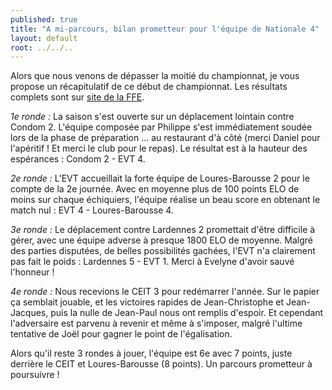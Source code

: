 ```yaml
---
published: true
title: "A mi-parcours, bilan prometteur pour l'équipe de Nationale 4"
layout: default
root: ../../..
---
```


Alors que nous venons de dépasser la moitié du championnat, je vous propose un récapitulatif de ce début de championnat. Les résultats complets sont sur [site de la FFE](http://www.echecs.asso.fr/Equipes.aspx?Groupe=84 "Nationale 4/Midi-Pyrénées/Groupe 1").

_1e ronde :_ La saison s'est ouverte sur un déplacement lointain contre Condom 2. L'équipe composée par Philippe s'est immédiatement soudée lors de la phase de préparation ... au restaurant d'à côté (merci Daniel pour l'apéritif ! Et merci le club pour le repas). Le résultat est à la hauteur des espérances : Condom 2 - EVT 4.

_2e ronde :_ L'EVT accueillait la forte équipe de Loures-Barousse 2 pour le compte de la 2e journée. Avec en moyenne plus de 100 points ELO de moins sur chaque échiquiers, l'équipe réalise un beau score en obtenant le match nul : EVT 4 - Loures-Barousse 4.

_3e ronde :_ Le déplacement contre Lardennes 2 promettait d'être difficile à gérer, avec une équipe adverse à presque 1800 ELO de moyenne. Malgré des parties disputées, de belles possibilités gachées, l'EVT n'a clairement pas fait le poids : Lardennes 5 - EVT 1.  Merci à Evelyne d'avoir sauvé l'honneur !

_4e ronde :_ Nous recevions le CEIT 3 pour redémarrer l'année. Sur le papier ça semblait jouable, et les victoires rapides de Jean-Christophe et Jean-Jacques, puis la nulle de Jean-Paul nous ont remplis d'espoir. Et cependant l'adversaire est parvenu à revenir et même à s'imposer, malgré l'ultime tentative de Joël pour gagner le point de l'égalisation.

Alors qu'il reste 3 rondes à jouer, l'équipe est 6e avec 7 points, juste derrière le CEIT et Loures-Barousse (8 points). Un parcours prometteur à poursuivre !